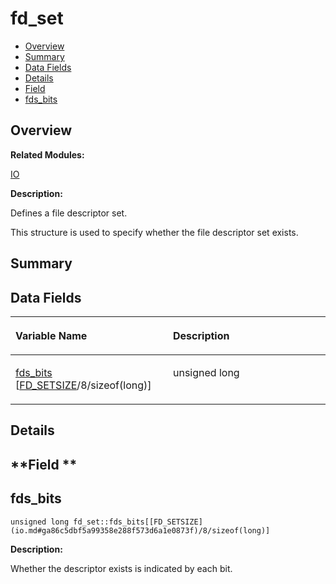 # fd\_set<a name="EN-US_TOPIC_0000001054598205"></a>

-   [Overview](#section1038682519165636)
-   [Summary](#section1126534124165636)
-   [Data Fields](#pub-attribs)
-   [Details](#section518354676165636)
-   [Field](#section1185365104165636)
-   [fds\_bits](#af3253fd40c49cf37181639e903f16aba)

## **Overview**<a name="section1038682519165636"></a>

**Related Modules:**

[IO](io.md)

**Description:**

Defines a file descriptor set. 

This structure is used to specify whether the file descriptor set exists. 

## **Summary**<a name="section1126534124165636"></a>

## Data Fields<a name="pub-attribs"></a>

<a name="table1756642082165636"></a>
<table><thead align="left"><tr id="row2075120044165636"><th class="cellrowborder" valign="top" width="50%" id="mcps1.1.3.1.1"><p id="p1419960609165636"><a name="p1419960609165636"></a><a name="p1419960609165636"></a>Variable Name</p>
</th>
<th class="cellrowborder" valign="top" width="50%" id="mcps1.1.3.1.2"><p id="p1135088315165636"><a name="p1135088315165636"></a><a name="p1135088315165636"></a>Description</p>
</th>
</tr>
</thead>
<tbody><tr id="row961508369165636"><td class="cellrowborder" valign="top" width="50%" headers="mcps1.1.3.1.1 "><p id="p955476841165636"><a name="p955476841165636"></a><a name="p955476841165636"></a><a href="fd_set.md#af3253fd40c49cf37181639e903f16aba">fds_bits</a> [<a href="io.md#ga86c5dbf5a99358e288f573d6a1e0873f">FD_SETSIZE</a>/8/sizeof(long)]</p>
</td>
<td class="cellrowborder" valign="top" width="50%" headers="mcps1.1.3.1.2 "><p id="p381330619165636"><a name="p381330619165636"></a><a name="p381330619165636"></a>unsigned long </p>
</td>
</tr>
</tbody>
</table>

## **Details**<a name="section518354676165636"></a>

## **Field **<a name="section1185365104165636"></a>

## fds\_bits<a name="af3253fd40c49cf37181639e903f16aba"></a>

```
unsigned long fd_set::fds_bits[[FD_SETSIZE](io.md#ga86c5dbf5a99358e288f573d6a1e0873f)/8/sizeof(long)]
```

 **Description:**

Whether the descriptor exists is indicated by each bit. 

